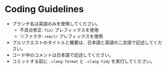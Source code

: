 # Coding Guidelines

- ブランチ名は英語のみを使用してください。
  - 不具合修正: `fix/` プレフィックスを使用
  - リファクタ: `react/` プレフィックスを使用
- プルリクエストのタイトルと概要は、日本語と英語の二言語で記述してください。
- コード中のコメントは日本語で記述してください。
- コミットする前に `.clang-format` と `.clang-tidy` を実行してください。

